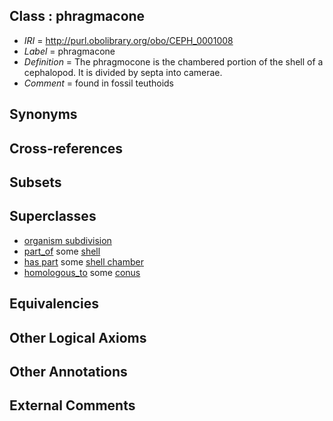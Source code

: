 
## Class : phragmacone

 * *IRI* = http://purl.obolibrary.org/obo/CEPH_0001008
 * *Label* = phragmacone
 * *Definition* = The phragmocone is the chambered portion of the shell of a cephalopod. It is divided by septa into camerae.
 * *Comment* = found in fossil teuthoids

## Synonyms


## Cross-references


## Subsets


## Superclasses

 * [organism subdivision](../../UBERON/75/UBERON_0000475.md)
 * [part_of](../../BFO/50/BFO_0000050.md) some [shell](../../UBERON/12/UBERON_0006612.md)
 * [has part](../../BFO/51/BFO_0000051.md) some [shell chamber](../../CEPH/45/CEPH_0001045.md)
 * [homologous_to](../../CEPH/07/CEPH_0001007.md) some [conus](../../CEPH/72/CEPH_0000072.md)

## Equivalencies


## Other Logical Axioms


## Other Annotations


## External Comments

